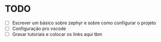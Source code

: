 # TODO

- [ ] Escrever um básico sobre zephyr e sobre como configurar o projeto
- [ ] Configuração pro vscode
- [ ] Gravar tutoriais e colocar os links aqui tbm
